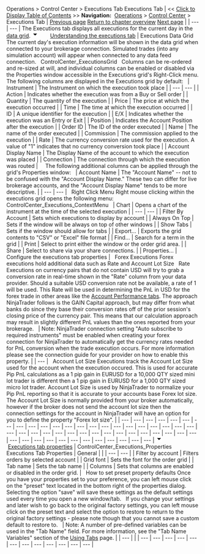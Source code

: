 ﻿
Operations > Control Center > Executions Tab
Executions Tab
| << [Click to Display Table of Contents](executions_tab.md) >> **Navigation:**     [Operations](operations-1.md) > [Control Center](control_center-1.md) > Executions Tab | [Previous page](strategies_tab-1.md) [Return to chapter overview](control_center-1.md) [Next page](positions_tab-1.md) |
| --- | --- |
The Executions tab displays all executions for the current day in the [data grid](data_grids-1.md).
![tog_minus](tog_minus-1.gif)        [Understanding the executions tab](javascript:HMToggle('toggle','UnderstandingTheExecutionsTab','UnderstandingTheExecutionsTab_ICON'))
| Executions Data Grid The current day's execution information will be shown in the data grid when connected to your brokerage connection. Simulated trades (into any simulation account) will appear when connected to any data feed connection.   ControlCenter_ExecutionsGrid   Columns can be re-ordered and re-sized at will, and individual columns can be enabled or disabled via the Properties window accessible in the Executions grid's Right-Click menu. The following columns are displayed in the Executions grid by default:     | Instrument | The Instrument on which the execution took place | | --- | --- | | Action | Indicates whether the execution was from a Buy or Sell order | | Quantity | The quantity of the execution | | Price | The price at which the execution occurred | | Time | The time at which the execution occurred | | ID | A unique identifier for the execution | | E/X | Indicates whether the execution was an Entry or Exit | | Position | Indicates the Account Position after the execution | | Order ID | The ID of the order executed | | Name | The name of the order executed | | Commission | The commission applied to the execution | | Rate | The currency conversion rate used for the execution. A value of "1" indicates that no currency conversion took place | | Account Display Name | The Display Name of the account to which the execution was placed | | Connection | The connection through which the execution was routed |        The following additional columns can be applied through the grid's Properties window:     | Account Name | The "Account Name" -- not to be confused with the "Account Display Name." These two can differ for live brokerage accounts, and the "Account Display Name" tends to be more descriptive. | | --- | --- |      Right Click Menu Right mouse clicking within the executions grid opens the following menu:   ControlCenter_Executions_ContextMenu     | Chart | Opens a chart of the instrument at the time of the selected execution | | --- | --- | | Filter By Account | Sets which executions to display by account | | Always On Top | Sets if the window will be always on top of other windows | | Show Tabs | Sets if the window should allow for tabs | | Export... | Exports the grid contents to "CSV" or "Excel" file format | | Find... | Search for a term in the grid | | Print | Select to print either the window or the order grid area. | | Share | Select to share via your share connections. | | Properties... | Configure the executions tab properties |      Forex Executions Forex executions hold additional data such as Rate and Account Lot Size   Rate Executions on currency pairs that do not contain USD will try to grab a conversion rate in real-time shown in the "Rate" column from your data provider. Should a suitable USD conversion rate not be available, a rate of 1 will be used. This Rate will be used in determining the PnL in USD for the forex trade in other areas like the [Account Performance tabs](trade_performance-1.md). The approach NinjaTrader follows is the GAIN Capital approach, but may differ from what banks do since they base their conversion rates off of the prior session's closing price of the currency pair. This means that our calculation approach may result in slightly different PnL values than the ones reported from your brokerage.     | Note: NinjaTrader connection setting "Auto subscribe to required instruments" must be enabled when creating your forex connection for NinjaTrader to automatically get the currency rates needed for PnL conversion when the trade execution occurs. For more information please see the connection guide for your provider on how to enable this property. | | --- |      Account Lot Size Executions track the Account Lot Size used for the account when the execution occured. This is used for accurate Pip PnL calculations as a 1 pip gain in EURUSD for a 10,000 QTY sized mini lot trader is different then a 1 pip gain in EURUSD for a 1,000 QTY sized micro lot trader. Account Lot Size is used by NinjaTrader to normalize your Pip PnL reporting so that it is accurate to your accounts base Forex lot size. The Account Lot Size is normally provided from your broker automatically, however if the broker does not send the account lot size then the connection settings for the account in NinjaTrader will have an option for you to define the property "Forex lot size". |
| --- | --- | --- | --- | --- | --- | --- | --- | --- | --- | --- | --- | --- | --- | --- | --- | --- | --- | --- | --- | --- | --- | --- | --- | --- | --- | --- | --- | --- | --- | --- | --- | --- | --- | --- | --- | --- | --- | --- | --- | --- | --- | --- | --- | --- | --- | --- | --- | --- | --- |
![tog_minus](tog_minus-1.gif)        [Executions tab properties](javascript:HMToggle('toggle','ExecutionsTabProperties','ExecutionsTabProperties_ICON'))
| ControlCenter_Executions_Properties   Executions Tab Properties   | General |  | | --- | --- | | Filter by account | Filters orders by selected account | | Grid font | Sets the font for the order grid | | Tab name | Sets the tab name | | Columns | Sets that columns are enabled or disabled in the order grid. |      How to set preset property defaults Once you have your properties set to your preference, you can left mouse click on the "preset" text located in the bottom right of the properties dialog. Selecting the option "save" will save these settings as the default settings used every time you open a new window/tab.   If you change your settings and later wish to go back to the original factory settings, you can left mouse click on the preset text and select the option to restore to return to the original factory settings - please note though that you cannot save a custom default to restore to.     | Note: A number of pre-defined variables can be used in the "Tab Name" field. For more information, see the "Tab Name Variables" section of the [Using Tabs](using_tabs-1.md) page. | | --- | |
| --- | --- | --- | --- | --- | --- | --- | --- | --- | --- | --- | --- |
